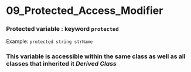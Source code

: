 # 09_Protected_Access_Modifier
### Protected variable : keyword `protected`

Example: `protected string strName`

### This variable is accessible within the same class as well as all classes that inherited it *Derived Class*

